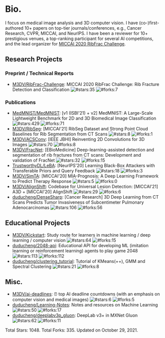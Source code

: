 # Bio.
I focus on medical image analysis and 3D computer vision. I have (co-)first-authored 10+ papers on top-tier journals/conferences, e.g., Cancer Research, CVPR, MICCAI, and NeurIPS. I have been a reviewer for 10+ prestigious venues, a top-ranking participant for several AI competitions, and the lead organizer for <a href='https://ribfrac.grand-challenge.org/'>MICCAI 2020 RibFrac Challenge</a>.

## Research Projects
### Preprint / Technical Reports
* [M3DV/RibFrac-Challenge](https://github.com/M3DV/RibFrac-Challenge): MICCAI 2020 RibFrac Challenge: Rib Fracture Detection and Classification ![#stars:35](https://img.shields.io/github/stars/M3DV/RibFrac-Challenge) ![#forks:7](https://img.shields.io/github/forks/M3DV/RibFrac-Challenge)

### Publications
* [MedMNIST/MedMNIST](https://github.com/MedMNIST/MedMNIST): [v1 (ISBI'21) + v2] MedMNIST: A Large-Scale Lightweight Benchmark for 2D and 3D Biomedical Image Classification ![#stars:429](https://img.shields.io/github/stars/MedMNIST/MedMNIST) ![#forks:71](https://img.shields.io/github/forks/MedMNIST/MedMNIST)
* [M3DV/RibSeg](https://github.com/M3DV/RibSeg): [MICCAI'21] RibSeg Dataset and Strong Point Cloud Baselines for Rib Segmentation from CT Scans ![#stars:8](https://img.shields.io/github/stars/M3DV/RibSeg) ![#forks:1](https://img.shields.io/github/forks/M3DV/RibSeg)
* [M3DV/ACSConv](https://github.com/M3DV/ACSConv): [IEEE JBHI] Reinventing 2D Convolutions for 3D Images ![#stars:70](https://img.shields.io/github/stars/M3DV/ACSConv) ![#forks:8](https://img.shields.io/github/forks/M3DV/ACSConv)
* [M3DV/FracNet](https://github.com/M3DV/FracNet): [EBioMedicine] Deep-learning-assisted detection and segmentation of rib fractures from CT scans: Development and validation of FracNet ![#stars:32](https://img.shields.io/github/stars/M3DV/FracNet) ![#forks:15](https://img.shields.io/github/forks/M3DV/FracNet)
* [TrustworthyDL/LeBA](https://github.com/TrustworthyDL/LeBA): [NeurIPS'20] Learning Black-Box Attackers with Transferable Priors and Query Feedback ![#stars:18](https://img.shields.io/github/stars/TrustworthyDL/LeBA) ![#forks:3](https://img.shields.io/github/forks/TrustworthyDL/LeBA)
* [M3DV/SimTA](https://github.com/M3DV/SimTA): [MICCAI'20] MIA-Prognosis: A Deep Learning Framework to Predict Therapy Response ![#stars:5](https://img.shields.io/github/stars/M3DV/SimTA) ![#forks:0](https://img.shields.io/github/forks/M3DV/SimTA)
* [M3DV/AlignShift](https://github.com/M3DV/AlignShift): Codebase for Universal Lesion Detection: [MICCAI'21] A3D + [MICCAI'20] AlignShift ![#stars:29](https://img.shields.io/github/stars/M3DV/AlignShift) ![#forks:6](https://img.shields.io/github/forks/M3DV/AlignShift)
* [duducheng/DenseSharp](https://github.com/duducheng/DenseSharp): [Cancer Research] 3D Deep Learning from CT Scans Predicts Tumor Invasiveness of Subcentimeter Pulmonary Adenocarcinomas ![#stars:106](https://img.shields.io/github/stars/duducheng/DenseSharp) ![#forks:56](https://img.shields.io/github/forks/duducheng/DenseSharp)

## Educational Projects
* [M3DV/Kickstart](https://github.com/M3DV/Kickstart): Study route for learners in machine learning / deep learning / computer vision ![#stars:64](https://img.shields.io/github/stars/M3DV/Kickstart) ![#forks:15](https://img.shields.io/github/forks/M3DV/Kickstart)
* [duducheng/2048-api](https://github.com/duducheng/2048-api): Educational API for developing ML (imitation learning or reinforcement learning) agents to play game 2048 ![#stars:113](https://img.shields.io/github/stars/duducheng/2048-api) ![#forks:112](https://img.shields.io/github/forks/duducheng/2048-api)
* [duducheng/clustering_tutorial](https://github.com/duducheng/clustering_tutorial): Tutorial of KMeans(++), GMM and Spectral Clustering ![#stars:21](https://img.shields.io/github/stars/duducheng/clustering_tutorial) ![#forks:8](https://img.shields.io/github/forks/duducheng/clustering_tutorial)

## Misc.
* [M3DV/ai-deadlines](https://github.com/M3DV/ai-deadlines): :alarm_clock: top AI deadline countdowns (with an emphasis on computer vision and medical images) ![#stars:6](https://img.shields.io/github/stars/M3DV/ai-deadlines) ![#forks:5](https://img.shields.io/github/forks/M3DV/ai-deadlines)
* [duducheng/Learning-Notes](https://github.com/duducheng/Learning-Notes): Notes and resources on Machine Learning ![#stars:50](https://img.shields.io/github/stars/duducheng/Learning-Notes) ![#forks:17](https://img.shields.io/github/forks/duducheng/Learning-Notes)
* [duducheng/deeplabv3p_gluon](https://github.com/duducheng/deeplabv3p_gluon): DeepLab v3+ in MXNet Gluon ![#stars:62](https://img.shields.io/github/stars/duducheng/deeplabv3p_gluon) ![#forks:11](https://img.shields.io/github/forks/duducheng/deeplabv3p_gluon)

Total Stars: 1048. Total Forks: 335. Updated on October 29, 2021.